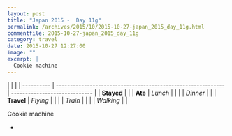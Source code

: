```yaml
---
layout: post
title: "Japan 2015 -  Day 11g"
permalink: /archives/2015/10/2015-10-27-japan_2015_day_11g.html
commentfile: 2015-10-27-japan_2015_day_11g
category: travel
date: 2015-10-27 12:27:00
image: ""
excerpt: |
  Cookie machine
---
```


|            |                                                              |
| ---------- | ------------------------------------------------------------ | ----------------------------- |
| **Stayed** |  |
| **Ate**    | _Lunch_                                                      |          |
|            | _Dinner_                                                     |          |
| **Travel** | _Flying_                                                     |          |
|            | _Train_                                                      |          |
|            | _Walking_                                                    |          |


Cookie machine


<ul class="slides">


<li class="nav-dots">


</li>
</ul>        
             

		
